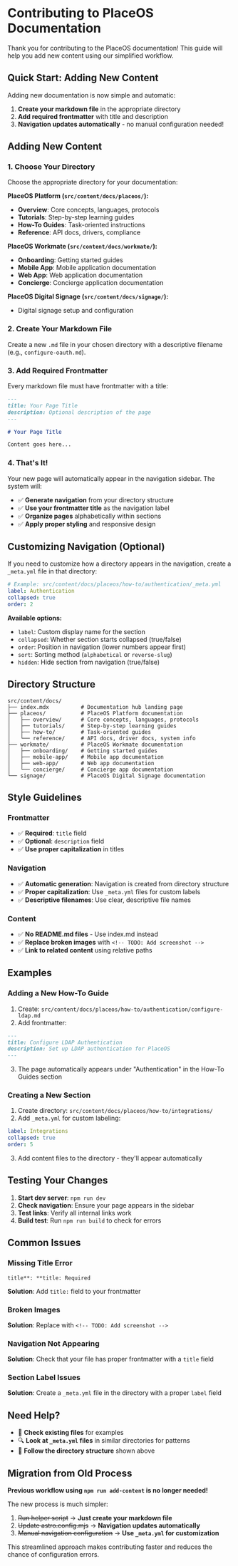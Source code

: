# Contributing to PlaceOS Documentation

Thank you for contributing to the PlaceOS documentation! This guide will help you add new content using our simplified workflow.

## Quick Start: Adding New Content

Adding new documentation is now simple and automatic:

1. **Create your markdown file** in the appropriate directory
2. **Add required frontmatter** with title and description
3. **Navigation updates automatically** - no manual configuration needed!

## Adding New Content

### 1. Choose Your Directory

Choose the appropriate directory for your documentation:

**PlaceOS Platform (`src/content/docs/placeos/`):**
- **Overview**: Core concepts, languages, protocols
- **Tutorials**: Step-by-step learning guides  
- **How-To Guides**: Task-oriented instructions
- **Reference**: API docs, drivers, compliance

**PlaceOS Workmate (`src/content/docs/workmate/`):**
- **Onboarding**: Getting started guides
- **Mobile App**: Mobile application documentation
- **Web App**: Web application documentation
- **Concierge**: Concierge application documentation

**PlaceOS Digital Signage (`src/content/docs/signage/`):**
- Digital signage setup and configuration

### 2. Create Your Markdown File

Create a new `.md` file in your chosen directory with a descriptive filename (e.g., `configure-oauth.md`).

### 3. Add Required Frontmatter

Every markdown file must have frontmatter with a title:

```markdown
---
title: Your Page Title
description: Optional description of the page
---

# Your Page Title

Content goes here...
```

### 4. That's It! 

Your new page will automatically appear in the navigation sidebar. The system will:
- ✅ **Generate navigation** from your directory structure
- ✅ **Use your frontmatter title** as the navigation label
- ✅ **Organize pages** alphabetically within sections
- ✅ **Apply proper styling** and responsive design

## Customizing Navigation (Optional)

If you need to customize how a directory appears in the navigation, create a `_meta.yml` file in that directory:

```yaml
# Example: src/content/docs/placeos/how-to/authentication/_meta.yml
label: Authentication
collapsed: true
order: 2
```

**Available options:**
- `label`: Custom display name for the section
- `collapsed`: Whether section starts collapsed (true/false)
- `order`: Position in navigation (lower numbers appear first)
- `sort`: Sorting method (`alphabetical` or `reverse-slug`)
- `hidden`: Hide section from navigation (true/false)

## Directory Structure

```
src/content/docs/
├── index.mdx          # Documentation hub landing page
├── placeos/           # PlaceOS Platform documentation
│   ├── overview/      # Core concepts, languages, protocols
│   ├── tutorials/     # Step-by-step learning guides
│   ├── how-to/        # Task-oriented guides
│   └── reference/     # API docs, driver docs, system info
├── workmate/          # PlaceOS Workmate documentation
│   ├── onboarding/    # Getting started guides
│   ├── mobile-app/    # Mobile app documentation
│   ├── web-app/       # Web app documentation
│   └── concierge/     # Concierge app documentation
└── signage/           # PlaceOS Digital Signage documentation
```

## Style Guidelines

### Frontmatter
- ✅ **Required**: `title` field
- ✅ **Optional**: `description` field
- ✅ **Use proper capitalization** in titles

### Navigation
- ✅ **Automatic generation**: Navigation is created from directory structure
- ✅ **Proper capitalization**: Use `_meta.yml` files for custom labels
- ✅ **Descriptive filenames**: Use clear, descriptive file names

### Content
- ✅ **No README.md files** - Use index.md instead
- ✅ **Replace broken images** with `<!-- TODO: Add screenshot -->`
- ✅ **Link to related content** using relative paths

## Examples

### Adding a New How-To Guide
1. Create: `src/content/docs/placeos/how-to/authentication/configure-ldap.md`
2. Add frontmatter:
```markdown
---
title: Configure LDAP Authentication
description: Set up LDAP authentication for PlaceOS
---
```
3. The page automatically appears under "Authentication" in the How-To Guides section

### Creating a New Section
1. Create directory: `src/content/docs/placeos/how-to/integrations/`
2. Add `_meta.yml` for custom labeling:
```yaml
label: Integrations
collapsed: true
order: 5
```
3. Add content files to the directory - they'll appear automatically

## Testing Your Changes

1. **Start dev server**: `npm run dev`
2. **Check navigation**: Ensure your page appears in the sidebar
3. **Test links**: Verify all internal links work
4. **Build test**: Run `npm run build` to check for errors

## Common Issues

### Missing Title Error
```
title**: **title: Required
```
**Solution**: Add `title:` field to your frontmatter

### Broken Images
**Solution**: Replace with `<!-- TODO: Add screenshot -->`

### Navigation Not Appearing
**Solution**: Check that your file has proper frontmatter with a `title` field

### Section Label Issues
**Solution**: Create a `_meta.yml` file in the directory with a proper `label` field

## Need Help?

- 📖 **Check existing files** for examples
- 🔍 **Look at `_meta.yml` files** in similar directories for patterns
- 📂 **Follow the directory structure** shown above

## Migration from Old Process

**Previous workflow using `npm run add-content` is no longer needed!**

The new process is much simpler:
1. ~~Run helper script~~ → **Just create your markdown file**
2. ~~Update astro.config.mjs~~ → **Navigation updates automatically**
3. ~~Manual navigation configuration~~ → **Use `_meta.yml` for customization**

This streamlined approach makes contributing faster and reduces the chance of configuration errors.